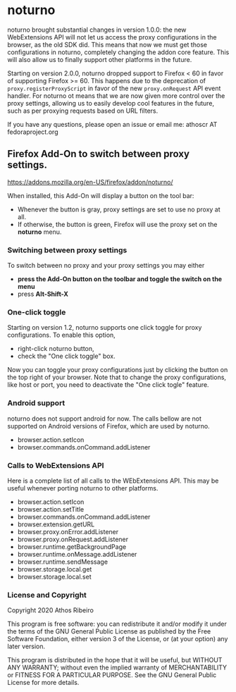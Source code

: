 noturno
=======

noturno brought substantial changes in version 1.0.0: the new WebExtensions
API will not let us access the proxy configurations in the browser, as the old
SDK did. This means that now we must get those configurations in noturno,
completely changing the addon core feature. This will also allow us to finally
support other platforms in the future.

Starting on version 2.0.0, noturno dropped support to Firefox < 60 in favor of
supporting Firefox >= 60. This happens due to the deprecation of
`proxy.registerProxyScript` in favor of the new `proxy.onRequest` API event
handler. For noturno ot means that we are now given more control over the proxy
settings, allowing us to easily develop cool features in the future, such as per
proxying requests based on URL filters.

If you have any questions, please open an issue or email me: athoscr AT
fedoraproject.org

Firefox Add-On to switch between proxy settings.
----------------------------------------

https://addons.mozilla.org/en-US/firefox/addon/noturno/

When installed, this Add-On will display a button on the tool bar:

* Whenever the button is gray, proxy settings are set to use no proxy at all.
* If otherwise, the button is green, Firefox will use the proxy set on the **noturno** menu.

### Switching between proxy settings

To switch between no proxy and your proxy settings you may either

* **press the Add-On button on the toolbar and toggle the switch on the menu**
* press **Alt-Shift-X**

### One-click toggle

Starting on version 1.2, noturno supports one click toggle for proxy
configurations. To enable this option,

* right-click noturno button,
* check the "One click toggle" box.

Now you can toggle your proxy configurations just by clicking the button on the
top right of your browser. Note that to change the proxy configurations, like
host or port, you need to deactivate the "One click togle" feature.

### Android support

noturno does not support android for now. The calls bellow are not supported on
Android versions of Firefox, which are used by noturno.

* browser.action.setIcon
* browser.commands.onCommand.addListener

### Calls to WebExtensions API

Here is a complete list of all calls to the WEbExtensions API. This may be
useful whenever porting noturno to other platforms. 

* browser.action.setIcon
* browser.action.setTitle
* browser.commands.onCommand.addListener
* browser.extension.getURL
* browser.proxy.onError.addListener
* browser.proxy.onRequest.addListener
* browser.runtime.getBackgroundPage
* browser.runtime.onMessage.addListener
* browser.runtime.sendMessage
* browser.storage.local.get
* browser.storage.local.set

### License and Copyright

Copyright 2020 Athos Ribeiro

This program is free software: you can redistribute it and/or modify
it under the terms of the GNU General Public License as published by
the Free Software Foundation, either version 3 of the License, or
(at your option) any later version.

This program is distributed in the hope that it will be useful,
but WITHOUT ANY WARRANTY; without even the implied warranty of
MERCHANTABILITY or FITNESS FOR A PARTICULAR PURPOSE.  See the
GNU General Public License for more details.

